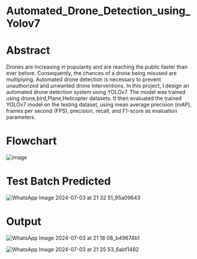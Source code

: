# Automated_Drone_Detection_using_Yolov7
# Abstract
Drones are increasing in popularity and are reaching the public faster than ever before. Consequently, the chances of a drone being misused are multiplying. Automated drone detection is necessary to prevent unauthorized and unwanted drone interventions. In this project, I design an automated drone detection system using YOLOv7. The model was trained using drone,bird,Plane,Helicopter datasets. It then evaluated the trained YOLOv7 model on the testing dataset, using mean average precision (mAP), frames per second (FPS), precision, recall, and F1-score as evaluation parameters.

# Flowchart
![image](https://github.com/vinayparjapati5/Automated_Drone_Detection_using_Yolov7/assets/114856104/fd945f7b-6bba-4932-9e74-e430313ca400)

# Test Batch Predicted
![WhatsApp Image 2024-07-03 at 21 32 51_95a09643](https://github.com/vinayparjapati5/Automated_Drone_Detection_using_Yolov7/assets/114856104/91c6d6eb-6111-4038-8e22-a7e6e64b734b)

# Output
![WhatsApp Image 2024-07-03 at 21 18 08_b49674b1](https://github.com/vinayparjapati5/Automated_Drone_Detection_using_Yolov7/assets/114856104/1d9d1d0f-2866-4201-9d5b-b333d09d2c7a)

![WhatsApp Image 2024-07-03 at 21 25 53_6abf1482](https://github.com/vinayparjapati5/Automated_Drone_Detection_using_Yolov7/assets/114856104/1b39015f-81d7-46c8-8ddf-a2e54820adba)





